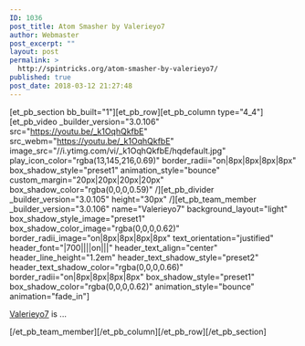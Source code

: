 ```yaml
---
ID: 1036
post_title: Atom Smasher by Valerieyo7
author: Webmaster
post_excerpt: ""
layout: post
permalink: >
  http://spintricks.org/atom-smasher-by-valerieyo7/
published: true
post_date: 2018-03-12 21:27:48
---
```

[et_pb_section bb_built="1"][et_pb_row][et_pb_column type="4_4"][et_pb_video _builder_version="3.0.106" src="https://youtu.be/_k1OqhQkfbE" src_webm="https://youtu.be/_k1OqhQkfbE" image_src="//i.ytimg.com/vi/_k1OqhQkfbE/hqdefault.jpg" play_icon_color="rgba(13,145,216,0.69)" border_radii="on|8px|8px|8px|8px" box_shadow_style="preset1" animation_style="bounce" custom_margin="20px|20px|20px|20px" box_shadow_color="rgba(0,0,0,0.59)" /][et_pb_divider _builder_version="3.0.105" height="30px" /][et_pb_team_member _builder_version="3.0.106" name="Valerieyo7" background_layout="light" box_shadow_style_image="preset1" box_shadow_color_image="rgba(0,0,0,0.62)" border_radii_image="on|8px|8px|8px|8px" text_orientation="justified" header_font="|700||||on|||" header_text_align="center" header_line_height="1.2em" header_text_shadow_style="preset2" header_text_shadow_color="rgba(0,0,0,0.66)" border_radii="on|8px|8px|8px|8px" box_shadow_style="preset1" box_shadow_color="rgba(0,0,0,0.62)" animation_style="bounce" animation="fade_in"]

<a href="/tag/valerieyo7">Valerieyo7</a> is ...

[/et_pb_team_member][/et_pb_column][/et_pb_row][/et_pb_section]